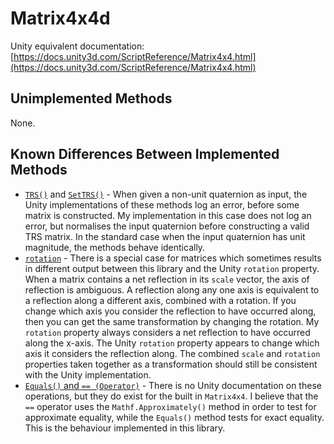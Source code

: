 # Matrix4x4d

Unity equivalent documentation: [https://docs.unity3d.com/ScriptReference/Matrix4x4.html](https://docs.unity3d.com/ScriptReference/Matrix4x4.html)

## Unimplemented Methods

None.

## Known Differences Between Implemented Methods

* [`TRS()`](https://docs.unity3d.com/ScriptReference/Matrix4x4.TRS.html) and [`SetTRS()`](https://docs.unity3d.com/ScriptReference/Matrix4x4.SetTRS.html) - When given a non-unit quaternion as input, the Unity implementations of these methods log an error, before some matrix is constructed. My implementation in this case does not log an error, but normalises the input quaternion before constructing a valid TRS matrix. In the standard case when the input quaternion has unit magnitude, the methods behave identically.
* [`rotation`](https://docs.unity3d.com/ScriptReference/Matrix4x4-rotation.html) - There is a special case for matrices which sometimes results in different output between this library and the Unity `rotation` property. When a matrix contains a net reflection in its `scale` vector, the axis of reflection is ambiguous. A reflection along any one axis is equivalent to a reflection along a different axis, combined with a rotation. If you change which axis you consider the reflection to have occurred along, then you can get the same transformation by changing the rotation. My `rotation` property always considers a net reflection to have occurred along the x-axis. The Unity `rotation` property appears to change which axis it considers the reflection along. The combined `scale` and `rotation` properties taken together as a transformation should still be consistent with the Unity implementation.
* [`Equals()` and `== (Operator)`](https://docs.unity3d.com/ScriptReference/Matrix4x4.html) - There is no Unity documentation on these operations, but they do exist for the built in `Matrix4x4`. I believe that the `==` operator uses the `Mathf.Approximately()` method in order to test for approximate equality, while the `Equals()` method tests for exact equality. This is the behaviour implemented in this library.